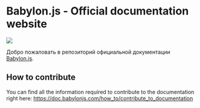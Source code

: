 # Babylon.js - Official documentation website

![](http://www.babylonjs.com/img/layout/logo-babylonjs-v3.svg)

Добро пожаловать в репозиторий официальной документации [Babylon.js](http://www.babylonjs.com).

## How to contribute
You can find all the information required to contribute to the documentation right here:
https://doc.babylonjs.com/how_to/contribute_to_documentation
